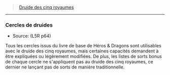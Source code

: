 ﻿---
!GenericItem
Id: l5r_druid_hd.md#cercles-de-druides
ParentLink: l5r_druid_hd.md#druide-des-cinq-royaumes
Name: Cercles de druides
ParentName: Druide des cinq royaumes
NameLevel: 3
Source: (L5R p64)
Attributes: {}
---
> [Druide des cinq royaumes](hd_l5r_druid.md)

---

### Cercles de druides

- Source: (L5R p64)

Tous les cercles issus du livre de base de Héros & Dragons sont utilisables avec le druide des cinq royaumes, mais certaines capacités demandent à être expliquées ou légèrement modifiées. De plus, les listes de sorts bonus de chaque cercle ne s'appliquent pas au druide des cinq royaumes, ce dernier ne lançant pas de sorts de manière traditionnelle.

